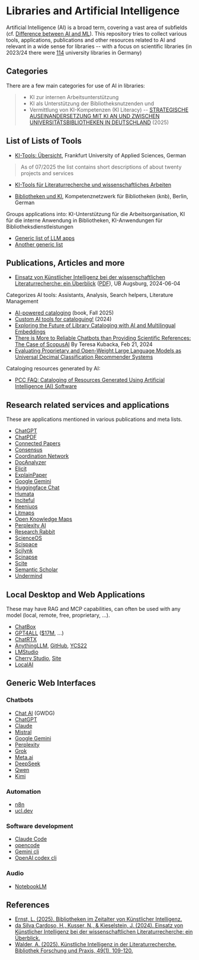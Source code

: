 # Libraries and Artificial Intelligence

Artificial Intelligence (AI) is a broad term, covering a vast area of subfields
(cf. [Difference between AI and
ML](https://ai.stackexchange.com/questions/35/what-is-the-difference-between-artificial-intelligence-and-machine-learning)).
This repository tries to collect various tools, applications, publications and
other resources related to AI and relevant in a wide sense for libraries --
with a focus on scientific libraries (in 2023/24 there were
[114](https://edoc.hu-berlin.de/server/api/core/bitstreams/41c31a7a-765c-46fe-86f8-6e5383d3349b/content#page=25)
university libraries in Germany)

## Categories

There are a few main categories for use of AI in libraries:

> * KI zur internen Arbeitsunterstützung
> * KI als Unterstützung der Bibliotheksnutzenden und
> * Vermittlung von KI-Kompetenzen (KI Literacy) -- [STRATEGISCHE AUSEINANDERSETZUNG MIT KI AN UND ZWISCHEN UNIVERSITÄTSBIBLIOTHEKEN IN DEUTSCHLAND](https://edoc.hu-berlin.de/server/api/core/bitstreams/41c31a7a-765c-46fe-86f8-6e5383d3349b/content#page=17) (2025)

## List of Lists of Tools

* [KI-Tools: Übersicht](https://confluence.frankfurt-university.de/spaces/BIBFRAUAS/pages/225216646/KI-Tools+%C3%9Cbersicht), Frankfurt University of Applied Sciences, German

> As of 07/2025 the list contains short descriptions of about twenty projects and services

* [KI-Tools für Literaturrecherche und wissenschaftliches Arbeiten](https://www.uni-due.de/ub/ki-tools.php)

>

* [Bibliotheken und KI](https://bibliotheksportal.de/fuer-bibliotheken/digitale-services/bibliotheken-und-ki/), Kompetenznetzwerk für Bibliotheken (knb), Berlin, German

Groups applications into: KI-Unterstützung für die Arbeitsorganisation, KI für die interne Anwendung in Bibliotheken, KI-Anwendungen für Bibliotheksdienstleistungen

* [Generic list of LLM apps](https://github.com/Shubhamsaboo/awesome-llm-apps)
* [Another generic list](https://github.com/mahseema/awesome-ai-tools)

## Publications, Articles and more

* [Einsatz von Künstlicher Intelligenz bei der wissenschaftlichen Literaturrecherche: ein Überblick](https://opus.bibliothek.uni-augsburg.de/opus4/frontdoor/index/index/docId/113159) ([PDF](https://opus.bibliothek.uni-augsburg.de/opus4/files/113159/113159.pdf)), UB Augsburg, 2024-06-04

Categorizes AI tools: Assistants, Analysis, Search helpers, Literature Management

* [AI-powered cataloging](https://alastore.ala.org/AIcat) (book, Fall 2025)
* [Custom AI tools for cataloguing!](https://librariesresearchgroup.csu.domains/blog/2024/10/14/custom-ai-tools-for-cataloguing/) (2024)
* [Exploring the Future of Library Cataloging with AI and Multilingual Embeddings](https://digitalorientalist.com/2025/05/09/exploring-the-future-of-library-cataloging-with-ai-and-multilingual-embeddings/)
* [There is More to Reliable Chatbots than Providing Scientific References: The Case of ScopusAI](https://scholarlykitchen.sspnet.org/2024/02/21/guest-post-there-is-more-to-reliable-chatbots-than-providing-scientific-references-the-case-of-scopusai/) By Teresa Kubacka, Feb 21, 2024
* [Evaluating Proprietary and Open-Weight Large Language Models as Universal Decimal Classification Recommender Systems](https://www.researchgate.net/profile/Mladen-Borovic-2/publication/393506589_Evaluating_Proprietary_and_Open-Weight_Large_Language_Models_as_Universal_Decimal_Classification_Recommender_Systems/links/686e3b8fe9b6c13c89e7c11e/Evaluating-Proprietary-and-Open-Weight-Large-Language-Models-as-Universal-Decimal-Classification-Recommender-Systems.pdf)

Cataloging resources generated by AI:

* [PCC FAQ: Cataloging of Resources Generated Using Artificial Intelligence (AI) Software](https://www.loc.gov/aba/pcc/scs/documents/FAQ-Cataloging-of-Resources-Generated-by-Artificial-Intelligence.pdf)

## Research related services and applications

These are applications mentioned in various publications and meta lists.

* [ChatGPT](https://chatgpt.com)
* [ChatPDF](https://www.chatpdf.com/)
* [Connected Papers](https://www.connectedpapers.com/)
* [Consensus](https://consensus.app/)
* [Coordination Network](https://www.coordination.network/)
* [DocAnalyzer](https://docanalyzer.ai/)
* [Elicit](https://elicit.com/)
* [ExplainPaper](https://www.explainpaper.com/)
* [Google Gemini](https://gemini.google.com/)
* [Huggingface Chat](https://huggingface.co/chat/)
* [Humata](https://www.humata.ai/)
* [Inciteful](https://inciteful.xyz/)
* [Keeniuos](https://keenious.com/)
* [Litmaps](https://www.litmaps.com/)
* [Open Knowledge Maps](https://openknowledgemaps.org/)
* [Perplexity AI](https://www.perplexity.ai/)
* [Research Rabbit](https://www.researchrabbit.ai/)
* [ScienceOS](https://www.scienceos.ai/)
* [Scispace](https://scispace.com/)
* [Scilynk](https://www.scilynk.com/)
* [Scinapse](https://www.scinapse.io/)
* [Scite](https://scite.ai/)
* [Semantic Scholar](https://www.semanticscholar.org/)
* [Undermind](https://www.undermind.ai/)

## Local Desktop and Web Applications

These may have RAG and MCP capabilities, can often be used with any model
(local, remote, free, proprietary, ...).

* [ChatBox](https://chatboxai.app/en)
* [GPT4ALL](https://www.nomic.ai/gpt4all) ([$17M](https://www.reuters.com/technology/open-source-ai-model-creator-nomic-raises-17-million-led-by-coatue-2023-07-13/), ...)
* [ChatRTX](https://www.nvidia.com/en-us/ai-on-rtx/chatrtx/)
* [AnythingLLM](https://anythingllm.com/desktop), [GitHub](https://github.com/Mintplex-Labs/anything-llm), [YCS22](https://www.ycombinator.com/companies/mintplex-labs)
* [LMStudio](https://lmstudio.ai/)
* [Cherry Studio](https://github.com/CherryHQ/cherry-studio), [Site](https://www.cherry-ai.com/)
* [LocalAI](https://localai.io/)


## Generic Web Interfaces

### Chatbots

* [Chat AI](https://chat-ai.academiccloud.de/) (GWDG)
* [ChatGPT](https://chatgpt.com/)
* [Claude](https://claude.ai)
* [Mistral](https://mistral.ai/)
* [Google Gemini](https://gemini.google.com/)
* [Perplexity](https://www.perplexity.ai/)
* [Grok](https://grok.com/)
* [Meta.ai](https://www.meta.ai/)
* [DeepSeek](https://chat.deepseek.com)
* [Qwen](https://chat.qwen.ai/)
* [Kimi](https://www.kimi.com/)

### Automation

* [n8n](https://n8n.io/)
* [ucl.dev](https://ucl.dev/)


### Software development

* [Claude Code](https://www.anthropic.com/claude-code)
* [opencode](https://opencode.ai/)
* [Gemini cli](https://github.com/google-gemini/gemini-cli)
* [OpenAI codex cli](https://github.com/openai/codex)

### Audio

* [NotebookLM](https://notebooklm.google/)

## References

* [Ernst, L. (2025). Bibliotheken im Zeitalter von Künstlicher Intelligenz.](https://edoc.hu-berlin.de/server/api/core/bitstreams/41c31a7a-765c-46fe-86f8-6e5383d3349b/content)
* [da Silva Cardoso, H., Kusser, N., & Kieselstein, J. (2024). Einsatz von Künstlicher Intelligenz bei der wissenschaftlichen Literaturrecherche: ein Überblick.](https://opus.bibliothek.uni-augsburg.de/opus4/frontdoor/index/index/docId/113159)
* [Walder, A. (2025). Künstliche Intelligenz in der Literaturrecherche. Bibliothek Forschung und Praxis, 49(1), 109-120.](https://www.degruyterbrill.com/document/doi/10.1515/bfp-2024-0063/pdf)

